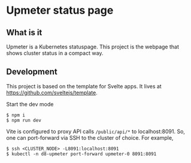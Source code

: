 # Upmeter status page

## What is it

Upmeter is a Kubernetes statuspage. This project is the webpage that shows cluster status in a compact way.

## Development

This project is based on the template for Svelte apps. It lives
at https://github.com/sveltejs/template.

Start the dev mode

```shell
$ npm i
$ npm run dev
```

Vite is configured to proxy API calls `/public/api/*` to localhost:8091. So, one can port-forward via SSH to the
cluster of choice. For example,

```shell
$ ssh <CLUSTER_NODE> -L8091:localhost:8091
$ kubectl -n d8-upmeter port-forward upmeter-0 8091:8091
```
